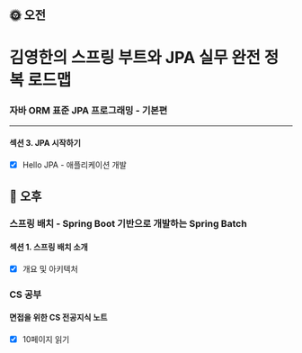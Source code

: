 ## :sun_with_face: 오전

# 김영한의 스프링 부트와 JPA 실무 완전 정복 로드맵
### 자바 ORM 표준 JPA 프로그래밍 - 기본편
--- ---
#### 섹션 3. JPA 시작하기
- [x] Hello JPA - 애플리케이션 개발

## :full_moon_with_face: 오후
### 스프링 배치 - Spring Boot 기반으로 개발하는 Spring Batch
#### 섹션 1. 스프링 배치 소개
- [x] 개요 및 아키텍처
### CS 공부
#### 면접을 위한 CS 전공지식 노트
- [x] 10페이지 읽기